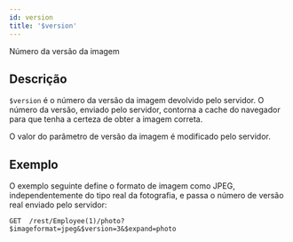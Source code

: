 ```yaml
---
id: version
title: '$version'
---
```


Número da versão da imagem

## Descrição

`$version` é o número da versão da imagem devolvido pelo servidor. O número da versão, enviado pelo servidor, contorna a cache do navegador para que tenha a certeza de obter a imagem correta.

O valor do parâmetro de versão da imagem é modificado pelo servidor.

## Exemplo

O exemplo seguinte define o formato de imagem como JPEG, independentemente do tipo real da fotografia, e passa o número de versão real enviado pelo servidor:

 `GET  /rest/Employee(1)/photo?$imageformat=jpeg&$version=3&$expand=photo`